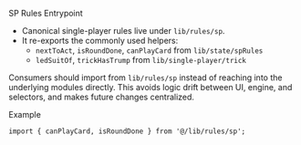 SP Rules Entrypoint

- Canonical single-player rules live under `lib/rules/sp`.
- It re-exports the commonly used helpers:
  - `nextToAct`, `isRoundDone`, `canPlayCard` from `lib/state/spRules`
  - `ledSuitOf`, `trickHasTrump` from `lib/single-player/trick`

Consumers should import from `lib/rules/sp` instead of reaching into the underlying modules directly. This avoids logic drift between UI, engine, and selectors, and makes future changes centralized.

Example

```
import { canPlayCard, isRoundDone } from '@/lib/rules/sp';
```
